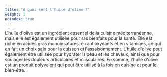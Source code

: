 ```yaml
---
title: "A quoi sert l'huile d'olive ?"
weight: 1
noindex: true
---
```


L'huile d'olive est un ingrédient essentiel de la cuisine méditerranéenne, mais elle est également utilisée pour ses bienfaits pour la santé. Elle est riche en acides gras monoinsaturés, en antioxydants et en vitamines, ce qui en fait un choix sain pour la cuisson et l'assaisonnement. L'huile d'olive peut également être utilisée pour hydrater la peau et les cheveux, ainsi que pour soulager les douleurs articulaires et musculaires. En somme, l'huile d'olive est un produit polyvalent qui peut être utilisé à la fois en cuisine et pour le bien-être.